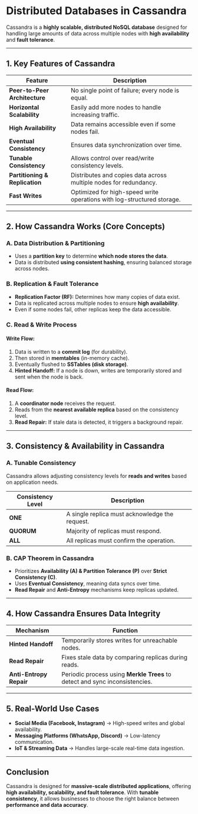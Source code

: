 # **Distributed Databases in Cassandra**  

Cassandra is a **highly scalable, distributed NoSQL database** designed for handling large amounts of data across multiple nodes with **high availability** and **fault tolerance**.  

---

## **1. Key Features of Cassandra**  

| Feature                | Description |
|------------------------|-------------|
| **Peer-to-Peer Architecture** | No single point of failure; every node is equal. |
| **Horizontal Scalability** | Easily add more nodes to handle increasing traffic. |
| **High Availability** | Data remains accessible even if some nodes fail. |
| **Eventual Consistency** | Ensures data synchronization over time. |
| **Tunable Consistency** | Allows control over read/write consistency levels. |
| **Partitioning & Replication** | Distributes and copies data across multiple nodes for redundancy. |
| **Fast Writes** | Optimized for high-speed write operations with log-structured storage. |

---

## **2. How Cassandra Works (Core Concepts)**  

### **A. Data Distribution & Partitioning**  

- Uses a **partition key** to determine **which node stores the data**.  
- Data is distributed **using consistent hashing**, ensuring balanced storage across nodes.  

### **B. Replication & Fault Tolerance**  

- **Replication Factor (RF):** Determines how many copies of data exist.  
- Data is replicated across multiple nodes to ensure **high availability**.  
- Even if some nodes fail, other replicas keep the data accessible.  

### **C. Read & Write Process**  

#### **Write Flow:**  

1. Data is written to a **commit log** (for durability).  
2. Then stored in **memtables** (in-memory cache).  
3. Eventually flushed to **SSTables (disk storage)**.  
4. **Hinted Handoff:** If a node is down, writes are temporarily stored and sent when the node is back.  

#### **Read Flow:**  

1. A **coordinator node** receives the request.  
2. Reads from the **nearest available replica** based on the consistency level.  
3. **Read Repair:** If stale data is detected, it triggers a background repair.  

---

## **3. Consistency & Availability in Cassandra**  

### **A. Tunable Consistency**  

Cassandra allows adjusting consistency levels for **reads and writes** based on application needs.  

| Consistency Level | Description |
|------------------|-------------|
| **ONE** | A single replica must acknowledge the request. |
| **QUORUM** | Majority of replicas must respond. |
| **ALL** | All replicas must confirm the operation. |

### **B. CAP Theorem in Cassandra**  

- Prioritizes **Availability (A) & Partition Tolerance (P)** over **Strict Consistency (C)**.  
- Uses **Eventual Consistency**, meaning data syncs over time.  
- **Read Repair** and **Anti-Entropy** mechanisms keep replicas updated.  

---

## **4. How Cassandra Ensures Data Integrity**  

| Mechanism         | Function |
|------------------|------------|
| **Hinted Handoff** | Temporarily stores writes for unreachable nodes. |
| **Read Repair** | Fixes stale data by comparing replicas during reads. |
| **Anti-Entropy Repair** | Periodic process using **Merkle Trees** to detect and sync inconsistencies. |

---

## **5. Real-World Use Cases**  

- **Social Media (Facebook, Instagram)** → High-speed writes and global availability.  
- **Messaging Platforms (WhatsApp, Discord)** → Low-latency communication.  
- **IoT & Streaming Data** → Handles large-scale real-time data ingestion.  

---

## **Conclusion**  

Cassandra is designed for **massive-scale distributed applications**, offering **high availability, scalability, and fault tolerance**. With **tunable consistency**, it allows businesses to choose the right balance between **performance and data accuracy**.
